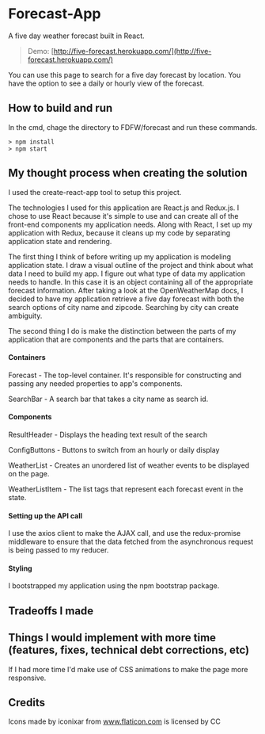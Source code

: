 # Forecast-App
A five day weather forecast built in React.
> Demo: [http://five-forecast.herokuapp.com/](http://five-forecast.herokuapp.com/)

You can use this page to search for a five day forecast by location. You have the option to see a daily or hourly view of the forecast.

## How to build and run
In the cmd, chage the directory to FDFW/forecast and run these commands.
```
> npm install
> npm start
```

## My thought process when creating the solution
I used the create-react-app tool to setup this project.

The technologies I used for this application are React.js and Redux.js. I chose to use React because it's simple to use and can create all of the front-end components my application needs. Along with React, I set up my application with Redux, because it cleans up my code by separating application state and rendering.

The first thing I think of before writing up my application is modeling application state. I draw a visual outline of the project and think about what data I need to build my app. I figure out what type of data my application needs to handle. In this case it is an object containing all of the appropriate forecast information. After taking a look at the OpenWeatherMap docs, I decided to have my application retrieve a five day forecast with both the search options of city name and zipcode. Searching by city can create ambiguity.

The second thing I do is make the distinction between the parts of my application that are components and the parts that are containers.

#### Containers
Forecast - The top-level container. It's responsible for constructing and passing any needed properties to app's components.

SearchBar - A search bar that takes a city name as search id.

#### Components
ResultHeader - Displays the heading text result of the search

ConfigButtons - Buttons to switch from an hourly or daily display

WeatherList - Creates an unordered list of weather events to be displayed on the page.

WeatherListItem - The list tags that represent each forecast event in the state.

#### Setting up the API call
I use the axios client to make the AJAX call, and use the redux-promise middleware to ensure that the data fetched from the asynchronous request is being passed to my reducer.

#### Styling
I bootstrapped my application using the npm bootstrap package.

## Tradeoffs I made

## Things I would implement with more time (features, fixes, technical debt corrections, etc)
If I had more time I'd make use of CSS animations to make the page more responsive.

## Credits
Icons made by iconixar from www.flaticon.com is licensed by CC
